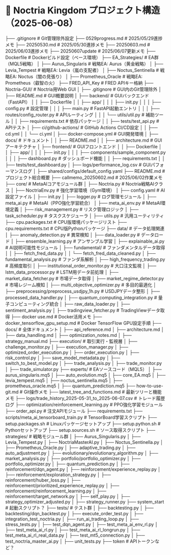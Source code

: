 # 📂 Noctria Kingdom プロジェクト構造（2025-06-08）

├── .gitignore # Git管理除外設定
├── 0529progress.md # 2025/05/29進捗メモ
├── 20250530.md # 2025/05/30進捗メモ
├── 20250603.md # 2025/06/03進捗メモ
├── 20250607update # 2025/06/07更新メモ
├── Dockerfile # Dockerビルド設定（ベース環境）
├── EA_Strategies/ # EA群（MQL5戦略）
│ ├── Aurus_Singularis # 戦略EA: Aurus（黄金戦略）
│ ├── Levia_Tempest # 戦略EA: Levia（嵐の支配者）
│ ├── Noctus_Sentinella # 戦略EA: Noctus（闇の見張り）
│ ├── Prometheus_Oracle # 戦略EA: Prometheus（叡智の火）
├── FRED_API_Key # FRED APIキー格納
├── Noctria-GUI/ # Noctria用Web GUI
│ ├── .gitignore # GUI内のGit管理除外
│ ├── README.md # GUI概要説明
│ ├── backend/ # GUIバックエンド（FastAPI）
│ │ ├── Dockerfile
│ │ ├── app/
│ │ │ ├── init.py
│ │ │ ├── config.py # 設定管理
│ │ │ ├── main.py # FastAPI起動エントリ
│ │ │ ├── routes/config_router.py # APIルーティング
│ │ │ └── utils/util.py # 補助ツール
│ │ ├── requirements.txt # 依存パッケージ
│ │ ├── tests/test_api.py # APIテスト
│ ├── ci/github-actions/ # GitHub Actions CI/CD設定
│ │ ├── cd.yml
│ │ └── ci.yml
│ ├── docker-compose.yml # GUI開発環境
│ ├── docs/ # ドキュメント
│ │ ├── README.md
│ │ ├── architecture.md # GUIアーキテクチャ
│ ├── frontend/ # GUIフロントエンド
│ │ ├── Dockerfile
│ │ ├── app/
│ │ │ ├── init.py
│ │ │ ├── components/sample_component.py
│ │ │ ├── dashboard.py # ダッシュボード機能
│ │ ├── requirements.txt
│ │ ├── tests/test_dashboard.py
│ ├── logs/performance_log.csv # GUIパフォーマンスログ
│ ├── shared/configs/default_config.yaml
├── README.md # プロジェクト総合概要
├── callmemo_20250602.md # 2025/06/02作業メモ
├── core/ # MetaAIコアモジュール群
│ ├── Noctria.py # Noctria戦略AIクラス
│ ├── NoctriaEnv.py # 強化学習環境（Gym環境）
│ ├── config.yaml # AI設定ファイル
│ ├── init.py
│ ├── logger.py # ログ管理モジュール
│ ├── meta_ai.py # MetaAI（PPO強化学習統合）
│ ├── meta_ai_env.py # MetaAI環境定義
│ ├── risk_management.py # リスク管理ロジック
│ ├── task_scheduler.py # タスクスケジューラ
│ ├── utils.py # 汎用ユーティリティ
├── cpu.packages.txt # CPU版環境パッケージリスト
├── cpu.requirements.txt # CPU版Pythonパッケージ
├── data/ # データ処理関連
│ ├── anomaly_detection.py # 異常検知
│ ├── data_loader.py # データロード
│ ├── ensemble_learning.py # アンサンブル学習
│ ├── explainable_ai.py # AI説明可能性モジュール
│ ├── fundamental/ # ファンダメンタルデータ取得
│ │ ├── fetch_fred_data.py
│ │ └── fetch_fred_data_cleaned.py
│ ├── fundamental_analysis.py # ファンダ系解析
│ ├── high_frequency_trading.py # 高頻度取引
│ ├── institutional_order_monitor.py # 大口注文監視
│ ├── lstm_data_processor.py # LSTM用データ前処理
│ ├── market_data_fetcher.py # 市場データ取得
│ ├── market_regime_detector.py # 市場レジーム検知
│ ├── multi_objective_optimizer.py # 多目的最適化
│ ├── preprocessing/preprocess_usdjpy_1h.py # USDJPYデータ整形
│ ├── processed_data_handler.py
│ ├── quantum_computing_integration.py # 量子コンピューティング統合
│ ├── raw_data_loader.py
│ ├── sentiment_analysis.py
│ ├── tradingview_fetcher.py # TradingViewデータ取得
├── docker use.md # Docker活用メモ
├── docker_tensorflow_gpu_setup.md # Docker TensorFlow GPU設定手順
├── docs/ # 全体ドキュメント
│ ├── api_reference.md
│ ├── architecture.md
│ ├── data_handling.md
│ ├── optimization_notes.md
│ ├── strategy_manual.md
├── execution/ # 取引実行・監視層
│ ├── challenge_monitor.py
│ ├── execution_manager.py
│ ├── optimized_order_execution.py
│ ├── order_execution.py
│ ├── risk_control.py
│ ├── save_model_metadata.py
│ ├── switch_to_best_model.py
│ ├── trade_analysis.py
│ ├── trade_monitor.py
│ ├── trade_simulator.py
├── experts/ # EAソースコード（MQL5）
│ ├── aurus_singularis.mq5
│ ├── auto_evolution.mq5
│ ├── core_EA.mq5
│ ├── levia_tempest.mq5
│ ├── noctus_sentinella.mq5
│ ├── prometheus_oracle.mq5
│ ├── quantum_prediction.mq5
├── how-to-use-git.md # Git操作メモ
├── latest_tree_and_functions.md # 最新ツリーと機能メモ
├── logs/trade_history_2025-05-31_to_2025-06-07.csv # トレード履歴ログ
├── optimization/reinforcement_learning.py # PPO強化学習モジュール
├── order_api.py # 注文APIモジュール
├── requirements.txt
├── scripts/meta_ai_tensorboard_train.py # TensorBoard学習スクリプト
├── setup.packages.sh # Linuxパッケージセットアップ
├── setup.python.sh # Pythonセットアップ
├── setup.sources.sh # ソース取得スクリプト
├── strategies/ # 戦略モジュール群
│ ├── Aurus_Singularis.py
│ ├── Levia_Tempest.py
│ ├── NoctriaMasterAI.py
│ ├── Noctus_Sentinella.py
│ ├── Prometheus_Oracle.py
│ ├── adaptive_trading.py
│ ├── auto_adjustment.py
│ ├── evolutionary/evolutionary_algorithm.py
│ ├── market_analysis.py
│ ├── portfolio/portfolio_optimizer.py
│ ├── portfolio_optimizer.py
│ ├── quantum_prediction.py
│ ├── reinforcement/dqn_agent.py
│ ├── reinforcement/experience_replay.py
│ ├── reinforcement/exploration_strategy.py
│ ├── reinforcement/huber_loss.py
│ ├── reinforcement/prioritized_experience_replay.py
│ ├── reinforcement/reinforcement_learning.py
│ ├── reinforcement/target_network.py
│ ├── self_play.py
│ ├── strategy_optimizer_adjusted.py
│ ├── strategy_runner.py
├── system_start # 起動スクリプト？
├── tests/ # テスト群
│ ├── backtesting.py
│ ├── backtesting/dqn_backtest.py
│ ├── execute_order_test.py
│ ├── integration_test_noctria.py
│ ├── run_ai_trading_loop.py
│ ├── stress_tests.py
│ ├── test_dqn_agent.py
│ ├── test_meta_ai_env_rl.py
│ ├── test_meta_ai_rl.py
│ ├── test_meta_ai_rl_longrun.py
│ ├── test_meta_ai_rl_real_data.py
│ ├── test_mt5_connection.py
│ ├── test_noctria_master_ai.py
│ ├── unit_tests.py
├── token # APIトークンなど？
